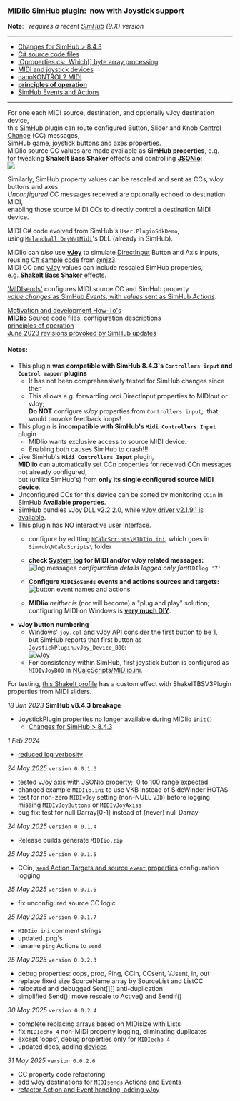 ### MIDIio [SimHub](https://www.simhubdash.com/) plugin:&nbsp; now with Joystick support

**Note**: &nbsp;  *requires a recent [SimHub](https://www.simhubdash.com/download-2/) (9.X) version*  

---
- [Changes for SimHub > 8.4.3](docs/provoked.md)  
- [C# source code files](docs/source.md)  
- [IOproperties.cs:&nbsp; Which[] byte array processing](docs/Which.md)  
- [MIDI and joystick devices](docs/devices.md)  
- [nanoKONTROL2 MIDI](docs/nanoKONTROL2_MIDIimp.txt)  
- [**principles of operation**](docs/principles.md)  
- [SimHub Events and Actions](docs/sends.md)  
---
For one each MIDI source, destination, and optionally vJoy destination device,  
 this [SimHub](https://github.com/SHWotever/SimHub) plugin can route configured Button, Slider and Knob
 [Control Change](https://www.midi.org/specifications-old/item/table-3-control-change-messages-data-bytes-2) (CC) messages,  
 SimHub game, joystick buttons and axes properties.  
MIDIio source CC values are made available as **SimHub properties**, e.g.  
for tweaking **ShakeIt Bass Shaker** effects and controlling [**JSONio**](https://github.com/blekenbleu/JSONio):  
![](docs/properties.png)  

Similarly, SimHub property values can be rescaled and sent as CCs, vJoy buttons and axes.  
*Unconfigured* CC messages received are optionally echoed to destination MIDI,  
enabling those source MIDI CCs to directly control a destination MIDI device.

MIDI C# code evolved from SimHub's `User.PluginSdkDemo`,  
using [`Melanchall.DryWetMidi`](https://github.com/melanchall/drywetmidi)'s DLL (already in SimHub).  

MIDIio can *also* use [**vJoy**](https://github.com/shauleiz/vJoy) to simulate [DirectInput](https://blekenbleu.github.io/Windows/HID/) Button and Axis inputs,  
reusing [C# sample code](https://github.com/blekenbleu/vJoySDK) from [@njz3](https://github.com/njz3/vJoy).  
MIDI CC and [vJoy](https://blekenbleu.github.io/Windows/HID/vJoy/) values can include rescaled SimHub properties,  
 e.g. [**ShakeIt Bass Shaker** effects](https://github.com/SHWotever/SimHub/wiki/ShakeIt-V3-Effects-configuration).

['MIDIsends'](docs/source.md#midisends) configures MIDI source CC and SimHub property  
[*value changes* as SimHub *Events*, with *values* sent as SimHub *Actions*](docs/send.md).  

[Motivation and development How-To's](https://blekenbleu.github.io/MIDI/plugin/)  
[**MIDIio** Source code files, configuration descriptions](docs/source.md)  
[principles of operation](docs/principles.md)  
[June 2023 revisions provoked by SimHub updates](docs/provoked.md)

#### Notes:
- This plugin **was compatible with SimHub 8.4.3's `Controllers input` and `Control mapper` plugins**  
  - It has not been comprehensively tested for SimHub changes since then
  - This allows e.g. forwarding *real* DirectInput properties to MIDIout or vJoy;  
    **Do NOT** configure *vJoy* properties from `Controllers input`;&nbsp; that would provoke feedback loops!  
- This plugin is **incompatible with SimHub's `Midi Controllers Input`** plugin  
	- MIDIio wants exclusive access to source MIDI device.
    - Enabling both causes SimHub to crash!!!   
- Like SimHub's **`Midi Controllers Input`** plugin,  
  **MIDIio** can automatically set CCn properties  for received CCn messages not already configured,  
  but (unlike SimHub's) from **only its single configured source MIDI device**.  
- Unconfigured CCs for this device can be sorted by monitoring `CCin` in SimHub **Available properties**.
- SimHub bundles vJoy DLL v2.2.2.0, while [vJoy driver v2.1.9.1 is available](https://sourceforge.net/projects/vjoystick/).  
- This plugin has NO interactive user interface.
    - configure by editting [`NCalcScripts\MIDIio.ini`](blob/main/NCalcScripts/MIDIio.ini), which goes in `SimHub\NCalcScripts\` folder 
    - **check [System log](docs/SimHub.txt) for MIDI and/or vJoy related messages:**  
      ![log messages](docs/log.png)
		*configuration details logged only for*`MIDIlog '7'`    

    - **Configure `MIDIioSends` events and actions sources and targets:**  
      ![button event names and actions](docs/events.png)  

    - **MIDIio** *neither is* (nor will become) a "plug and play" solution;  
      configuring MIDI on Windows is [**very much DIY**](https://www.racedepartment.com/threads/simhub-plugin-s-for-output-to-midi-and-vjoy.210079/).  
- **vJoy button numbering**  
    - Windows' `joy.cpl` and vJoy API consider the first button to be 1,  
      but SimHub reports that first button as `JoystickPlugin.vJoy_Device_B00`:  
      ![vJoy](docs/vJoyB.png)  
    - For consistency within SimHub, first joystick button is configured as `MIDIvJoyB00` in [NCalcScripts/MIDIio.ini](NCalcScripts/MIDIio.ini).  

For testing, [this ShakeIt profile](https://github.com/blekenbleu/SimHub-profiles/blob/main/Any%20Game%20-%20MIDIio_proxyLS.siprofile)
 has a custom effect with ShakeITBSV3Plugin properties from MIDI sliders.

*18 Jun 2023*  **SimHub v8.4.3 breakage**
- JoystickPlugin properties no longer available during MIDIio `Init()`
	- [Changes for SimHub > 8.4.3](docs/provoked.md)  

*1 Feb 2024*  
- [reduced log verbosity](docs/source.md#midilog)

*24 May 2025* `version 0.0.1.3`
- tested vJoy axis with JSONio property;&nbsp; 0 to 100 range expected  
- changed example `MIDIio.ini` to use VKB instead of SideWinder HOTAS  
- test for non-zero `MIDIvJoy` setting (non-NULL `VJD`) before logging missing `MIDIvJoyButtons` or `MIDIvJoyAxiss`  
- bug fix:  test for null Darray[0-1] instead of (never) null Darray

*24 May 2025* `version 0.0.1.4`
- Release builds generate `MIDIio.zip`

*25 May 2025* `version 0.0.1.5`  
- CCin, [`send` Action Targets and source `event` properties]((docs/sends.md)) configuration logging

*25 May 2025* `version 0.0.1.6`  
- fix unconfigured source CC logic

*25 May 2025* `version 0.0.1.7`
- `MIDIio.ini` comment strings
- updated .png's
- rename `ping` Actions to `send`

*25 May 2025* `version 0.0.2.3`
- debug properties: oops, prop, Ping, CCin, CCsent, VJsent, in, out
- replace fixed size SourceName array by SourceList and ListCC
- relocated and debugged Sent[][] anti-duplication
- simplified Send();  move rescale to Active() and SendIf()

*30 May 2025* `version 0.0.2.4`
- complete replacing arrays based on MIDIsize with Lists
- fix `MIDIecho 4` non-MIDI property logging, eliminating duplicates
- except 'oops', debug properties only for `MIDIecho 4`
- updated docs, adding [devices](docs/devices.md)

*31 May 2025* `version 0.0.2.6`
- CC property code refactoring  
- add vJoy destinations for [`MIDIsends`](docs/sends.md) Actions and Events  
- [refactor Action and Event handling, adding vJoy](docs/principles.md#midiio-events-and-actions)  
